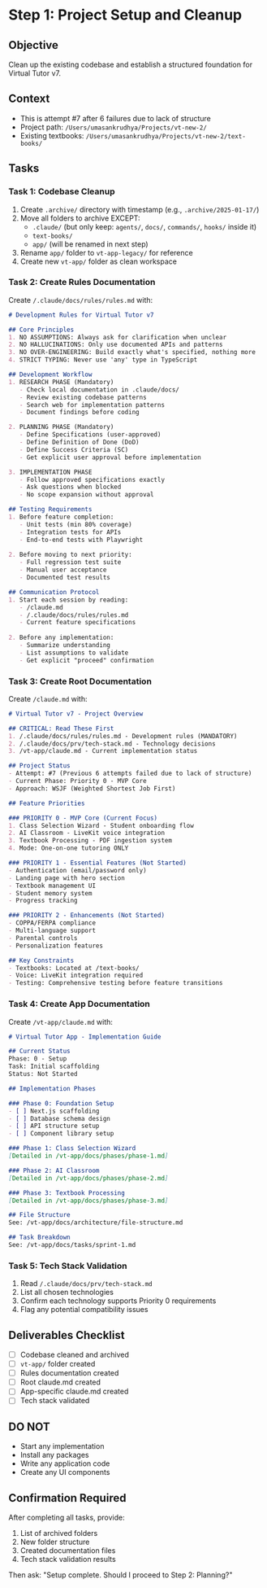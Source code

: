 # Step 1: Project Setup and Cleanup

## Objective
Clean up the existing codebase and establish a structured foundation for Virtual Tutor v7.

## Context
- This is attempt #7 after 6 failures due to lack of structure
- Project path: `/Users/umasankrudhya/Projects/vt-new-2/`
- Existing textbooks: `/Users/umasankrudhya/Projects/vt-new-2/text-books/`

## Tasks

### Task 1: Codebase Cleanup
1. Create `.archive/` directory with timestamp (e.g., `.archive/2025-01-17/`)
2. Move all folders to archive EXCEPT:
   - `.claude/` (but only keep: `agents/`, `docs/`, `commands/`, `hooks/` inside it)
   - `text-books/`
   - `app/` (will be renamed in next step)
3. Rename `app/` folder to `vt-app-legacy/` for reference
4. Create new `vt-app/` folder as clean workspace

### Task 2: Create Rules Documentation
Create `/.claude/docs/rules/rules.md` with:

```markdown
# Development Rules for Virtual Tutor v7

## Core Principles
1. NO ASSUMPTIONS: Always ask for clarification when unclear
2. NO HALLUCINATIONS: Only use documented APIs and patterns
3. NO OVER-ENGINEERING: Build exactly what's specified, nothing more
4. STRICT TYPING: Never use 'any' type in TypeScript

## Development Workflow
1. RESEARCH PHASE (Mandatory)
   - Check local documentation in .claude/docs/
   - Review existing codebase patterns
   - Search web for implementation patterns
   - Document findings before coding

2. PLANNING PHASE (Mandatory)
   - Define Specifications (user-approved)
   - Define Definition of Done (DoD)
   - Define Success Criteria (SC)
   - Get explicit user approval before implementation

3. IMPLEMENTATION PHASE
   - Follow approved specifications exactly
   - Ask questions when blocked
   - No scope expansion without approval

## Testing Requirements
1. Before feature completion:
   - Unit tests (min 80% coverage)
   - Integration tests for APIs
   - End-to-end tests with Playwright
   
2. Before moving to next priority:
   - Full regression test suite
   - Manual user acceptance
   - Documented test results

## Communication Protocol
1. Start each session by reading:
   - /claude.md
   - /.claude/docs/rules/rules.md
   - Current feature specifications
   
2. Before any implementation:
   - Summarize understanding
   - List assumptions to validate
   - Get explicit "proceed" confirmation
```

### Task 3: Create Root Documentation
Create `/claude.md` with:

```markdown
# Virtual Tutor v7 - Project Overview

## CRITICAL: Read These First
1. /.claude/docs/rules/rules.md - Development rules (MANDATORY)
2. /.claude/docs/prv/tech-stack.md - Technology decisions
3. /vt-app/claude.md - Current implementation status

## Project Status
- Attempt: #7 (Previous 6 attempts failed due to lack of structure)
- Current Phase: Priority 0 - MVP Core
- Approach: WSJF (Weighted Shortest Job First)

## Feature Priorities

### PRIORITY 0 - MVP Core (Current Focus)
1. Class Selection Wizard - Student onboarding flow
2. AI Classroom - LiveKit voice integration
3. Textbook Processing - PDF ingestion system
4. Mode: One-on-one tutoring ONLY

### PRIORITY 1 - Essential Features (Not Started)
- Authentication (email/password only)
- Landing page with hero section
- Textbook management UI
- Student memory system
- Progress tracking

### PRIORITY 2 - Enhancements (Not Started)
- COPPA/FERPA compliance
- Multi-language support
- Parental controls
- Personalization features

## Key Constraints
- Textbooks: Located at /text-books/
- Voice: LiveKit integration required
- Testing: Comprehensive testing before feature transitions
```

### Task 4: Create App Documentation
Create `/vt-app/claude.md` with:

```markdown
# Virtual Tutor App - Implementation Guide

## Current Status
Phase: 0 - Setup
Task: Initial scaffolding
Status: Not Started

## Implementation Phases

### Phase 0: Foundation Setup
- [ ] Next.js scaffolding
- [ ] Database schema design
- [ ] API structure setup
- [ ] Component library setup

### Phase 1: Class Selection Wizard
[Detailed in /vt-app/docs/phases/phase-1.md]

### Phase 2: AI Classroom
[Detailed in /vt-app/docs/phases/phase-2.md]

### Phase 3: Textbook Processing
[Detailed in /vt-app/docs/phases/phase-3.md]

## File Structure
See: /vt-app/docs/architecture/file-structure.md

## Task Breakdown
See: /vt-app/docs/tasks/sprint-1.md
```

### Task 5: Tech Stack Validation
1. Read `/.claude/docs/prv/tech-stack.md`
2. List all chosen technologies
3. Confirm each technology supports Priority 0 requirements
4. Flag any potential compatibility issues

## Deliverables Checklist
- [ ] Codebase cleaned and archived
- [ ] `vt-app/` folder created
- [ ] Rules documentation created
- [ ] Root claude.md created
- [ ] App-specific claude.md created
- [ ] Tech stack validated

## DO NOT
- Start any implementation
- Install any packages
- Write any application code
- Create any UI components

## Confirmation Required
After completing all tasks, provide:
1. List of archived folders
2. New folder structure
3. Created documentation files
4. Tech stack validation results

Then ask: "Setup complete. Should I proceed to Step 2: Planning?"